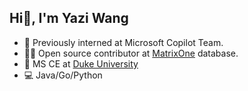 ## Hi👋, I'm Yazi Wang

- 💼 Previously interned at Microsoft Copilot Team.
- 👨‍💻 Open source contributor at [MatrixOne](https://github.com/matrixorigin/matrixone) database.
- 🏫 MS CE at [Duke University](https://ece.duke.edu/)
- 💻 Java/Go/Python

